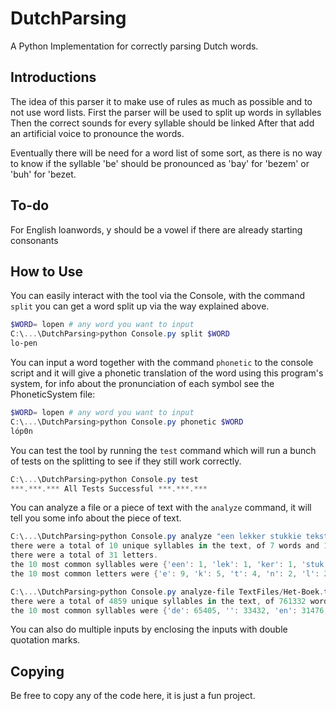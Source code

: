 # DutchParsing

 A Python Implementation for correctly parsing Dutch words.

## Introductions

 The idea of this parser it to make use of rules as much as possible and to not use word lists.
 First the parser will be used to split up words in syllables
 Then the correct sounds for every syllable should be linked
 After that add an artificial voice to pronounce the words.

 Eventually there will be need for a word list of some sort, as there is no way to know if the syllable 'be' should be pronounced as 'bay' for 'bezem' or  'buh' for 'bezet.

## To-do

For English loanwords, y should be a vowel if there are already starting consonants

## How to Use

You can easily interact with the tool via the Console, with the command `split` you can get a word split up via the way explained above.

``` powershell
$WORD= lopen # any word you want to input
C:\...\DutchParsing>python Console.py split $WORD
lo-pen
```

You can input a word together with the command `phonetic` to the console script and it will give a phonetic translation of the word using this program's system,
for info about the pronunciation of each symbol see the PhoneticSystem file:

``` powershell
$WORD= lopen # any word you want to input
C:\...\DutchParsing>python Console.py phonetic $WORD
lóp0n
```

You can test the tool by running the `test` command which will run a bunch of tests on the splitting to see if they still work correctly.

``` powershell
C:\...\DutchParsing>python Console.py test
***.***.*** All Tests Successful ***.***.***
```

You can analyze a file or a piece of text with the `analyze` command, it will tell you some info about the piece of text.

``` powershell
C:\...\DutchParsing>python Console.py analyze "een lekker stukkie tekst om te lezen."
there were a total of 10 unique syllables in the text, of 7 words and 10 total syllables.
there were a total of 31 letters.
the 10 most common syllables were {'een': 1, 'lek': 1, 'ker': 1, 'stuk': 1, 'kie': 1, 'tekst': 1, 'om': 1, 'te': 1, 'le': 1, 'zen': 1}
the 10 most common letters were {'e': 9, 'k': 5, 't': 4, 'n': 2, 'l': 2, 's': 2, 'r': 1, 'u': 1, 'i': 1, 'o': 1}
```

``` powershell
C:\...\DutchParsing>python Console.py analyze-file TextFiles/Het-Boek.txt
there were a total of 4859 unique syllables in the text, of 761332 words.
the 10 most common syllables were {'de': 65405, '': 33432, 'en': 31476, 'ge': 22602, 'van': 21798, 'te': 19022, 'den': 17583, 'het': 15858, 'ver': 15036, 'u': 14538}
```

You can also do multiple inputs by enclosing the inputs with double quotation marks.

## Copying

Be free to copy any of the code here, it is just a fun project.
